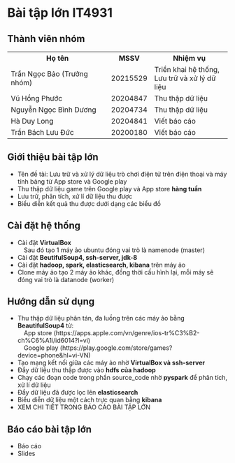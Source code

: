 # Bài tập lớn IT4931 
## Thành viên nhóm
<table>
  <tr>
    <th>Họ tên</th>
    <th>MSSV</th>
    <th>Nhiệm vụ</th>
  </tr>
<tr>
  <td>Trần Ngọc Bảo (Trưởng nhóm)</td>
  <td>20215529</td>
  <td>Triền khai hệ thống, <br> Lưu trữ và xử lý dữ liệu</td>
</tr>
<tr>
  <td>Vũ Hồng Phước</td>
  <td>20204847</td>
  <td>Thu thập dữ liệu</td>
</tr>
<tr>
  <td>Nguyễn Ngọc Bình Dương</td>
  <td>20204734</td>
  <td>Thu thập dữ liệu</td>
</tr>
<tr>
  <td>Hà Duy Long</td>
  <td>20204841</td>
  <td>Viết báo cáo</td>
</tr>
<tr>
  <td>Trần Bách Lưu Đức</td>
  <td>20200180</td>
  <td>Viết báo cáo</td>
</tr>
</table>

## Giới thiệu bài tập lớn
<ul>
  <li>Tên đề tài: Lưu trữ và xử lý dữ liệu trò chơi điện tử trên điện thoại và máy tính bảng từ App store và Google play </li>
  <li>Thu thập dữ liệu game trên Google play và App store <strong> hàng tuần</strong></li>
  <li>Lưu trữ, phân tích, xử lí dữ liệu thu được</li>
  <li>Biểu diễn kết quả thu được dưới dạng các biểu đồ</li>
</ul>

## Cài đặt hệ thống
<ul>
  <li>Cài đặt <strong>VirtualBox</strong> <br>&emsp;Sau đó tạo 1 máy ảo ubuntu đóng vai trò là namenode (master)</li>
  <li>Cài đặt <strong>BeutifulSoup4, ssh-server, jdk-8</strong></li>
  <li>Cài đặt <strong>hadoop, spark, elasticsearch, kibana</strong> trên máy ảo</li>
  <li>Clone máy ảo tạo 2 máy ảo khác, đồng thời cấu hình lại, mỗi máy sẽ đóng vai trò là datanode (worker)</li>
</ul>

## Hướng dẫn sử dụng 
<ul>
  <li>Thu thập dữ liệu phân tán, đa luồng trên các máy ảo bằng <strong>BeautifulSoup4</strong> từ: <br>&emsp;App store (https://apps.apple.com/vn/genre/ios-tr%C3%B2-ch%C6%A1i/id6014?l=vi) <br>&emsp;Google play (https://play.google.com/store/games?device=phone&hl=vi-VN)</li>
  <li>Tạo mạng kết nối giữa các máy ảo nhờ <strong>VirtualBox và ssh-server</strong></li>
  <li>Đẩy dữ liệu thu thập được vào <strong>hdfs của hadoop</strong></li>
  <li>Chạy các đoạn code trong phần source_code nhờ <strong>pyspark</strong> để phân tích, xử lí dữ liệu</li>
  <li>Đẩy dữ liệu đã được lọc lên <strong>elasticsearch</strong></li>
  <li>Biểu diễn dữ liệu một cách trực quan bằng <strong>kibana</strong></li>
  <li>XEM CHI TIẾT TRONG BÁO CÁO BÀI TẬP LỚN</li>
</ul>

## Báo cáo bài tập lớn
<ul>
  <li>Báo cáo</li>
  <li>Slides</li>
</ul>
